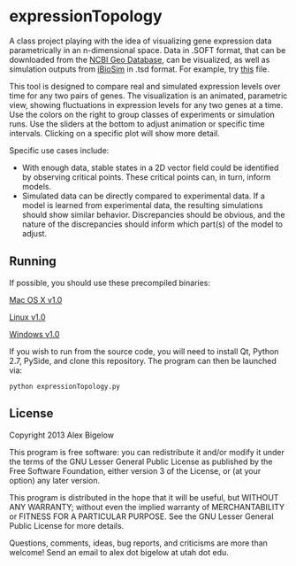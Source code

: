 expressionTopology
==================

A class project playing with the idea of visualizing gene expression data parametrically in an n-dimensional space. Data in .SOFT format, that can be downloaded from the [NCBI Geo Database](http://www.ncbi.nlm.nih.gov/geo/), can be visualized, as well as simulation outputs from [iBioSim](http://www.async.ece.utah.edu/iBioSim/) in .tsd format. For example, try [this](ftp://ftp.ncbi.nlm.nih.gov/geo/datasets/GDS1nnn/GDS1963/soft/GDS1963_full.soft.gz) file.

This tool is designed to compare real and simulated expression levels over time for any two pairs of genes. The visualization is an animated, parametric view, showing fluctuations in expression levels for any two genes at a time. Use the colors on the right to group classes of experiments or simulation runs. Use the sliders at the bottom to adjust animation or specific time intervals. Clicking on a specific plot will show more detail.

Specific use cases include:
 - With enough data, stable states in a 2D vector field could be identified by observing critical points. These critical points can, in turn, inform models.
 - Simulated data can be directly compared to experimental data. If a model is learned from experimental data, the resulting simulations should show similar behavior. Discrepancies should be obvious, and the nature of the discrepancies should inform which part(s) of the model to adjust.

Running
-------
If possible, you should use these precompiled binaries:

[Mac OS X v1.0](http://www.cs.utah.edu/~abigelow/Downloads/expressionTopology/Mac/expressionTopology_1.0.dmg)

[Linux v1.0](http://www.cs.utah.edu/~abigelow/Downloads/expressionTopology/Linux/expressionTopology_1.0.tar.gz)

[Windows v1.0](http://www.cs.utah.edu/~abigelow/Downloads/expressionTopology/Windows/expressionTopology_1.0.zip)

If you wish to run from the source code, you will need to install Qt, Python 2.7, PySide, and clone this repository. The program can then be launched via:

	python expressionTopology.py

License
-------
Copyright 2013 Alex Bigelow

This program is free software: you can redistribute it and/or modify it under the terms of the GNU Lesser General Public License as published by the Free Software Foundation, either version 3 of the License, or (at your option) any later version.

This program is distributed in the hope that it will be useful, but WITHOUT ANY WARRANTY; without even the implied warranty of MERCHANTABILITY or FITNESS FOR A PARTICULAR PURPOSE. See the GNU Lesser General Public License for more details.

Questions, comments, ideas, bug reports, and criticisms are more than welcome! Send an email to alex dot bigelow at utah dot edu.
